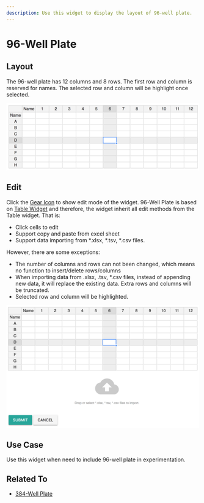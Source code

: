```yaml
---
description: Use this widget to display the layout of 96-well plate.
---
```


# 96-Well Plate

## Layout

The 96-well plate has 12 columns and 8 rows. The first row and column is reserved for names. The selected row and column will be highlight once selected.

![Layout of 96-well plate](../.gitbook/assets/widgets-96-well-plate-layout.png)

## Edit

Click the [Gear Icon](summary.md#edit-widget) to show edit mode of the widget. 96-Well Plate is based on [Table Widget](table.md) and therefore, the widget inherit all edit methods from the Table widget. That is:

* Click cells to edit
* Support copy and paste from excel sheet
* Support data importing from \*.xlsx, \*.tsv, \*.csv files. 

However, there are some exceptions:

* The number of columns and rows can not been changed, which means no function to insert/delete rows/columns
* When importing data from .xlsx, .tsv, \*.csv files, instead of appending new data, it will replace the existing data. Extra rows and columns will be truncated. 
* Selected row and column will be highlighted.

![](../.gitbook/assets/widgets-96-well-plate-edit.png)

## Use Case

Use this widget when need to include 96-well plate in experimentation.

## Related To

* [384-Well Plate](384-well-plate.md)

